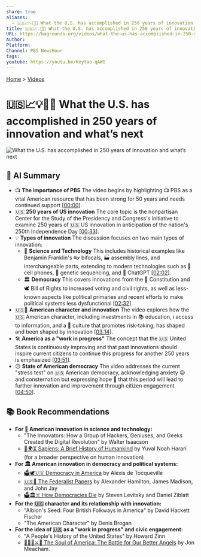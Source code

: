 ```yaml
---
share: true
aliases:
  - 🇺🇸📈💡🔮🚀 What the U.S. has accomplished in 250 years of innovation and what’s next
title: 🇺🇸📈💡🔮🚀 What the U.S. has accomplished in 250 years of innovation and what’s next
URL: https://bagrounds.org/videos/what-the-us-has-accomplished-in-250-years-of-innovation-and-whats-next
Author: 
Platform: 
Channel: PBS NewsHour
tags: 
youtube: https://youtu.be/Keytao-qAWI
---
```

[Home](../index.md) > [Videos](./index.md)  
# 🇺🇸📈💡🔮🚀 What the U.S. has accomplished in 250 years of innovation and what’s next  
![What the U.S. has accomplished in 250 years of innovation and what’s next](https://youtu.be/Keytao-qAWI)  
  
## 🤖 AI Summary  
* 📺 **The importance of PBS** The video begins by highlighting 📺 PBS as a vital American resource that has been strong for 50 years and needs continued support \[[00:00](http://www.youtube.com/watch?v=Keytao-qAWI&t=0)\].  
* 🇺🇸 **250 years of US innovation** The core topic is the nonpartisan Center for the Study of the Presidency and Congress's initiative to examine 250 years of 🇺🇸 US innovation in anticipation of the nation's 250th Independence Day \[[00:33](http://www.youtube.com/watch?v=Keytao-qAWI&t=33)\].  
* 💡 **Types of innovation** The discussion focuses on two main types of innovation:  
    * 🔬 **Science and Technology** This includes historical examples like Benjamin Franklin's 👓 bifocals, 🏭 assembly lines, and interchangeable parts, extending to modern technologies such as 📱 cell phones, 🧬 genetic sequencing, and 🤖 ChatGPT \[[02:02](http://www.youtube.com/watch?v=Keytao-qAWI&t=122)\].  
    * 🏛️ **Democracy** This covers innovations from the 📜 Constitution and 🕊️ Bill of Rights to increased voting and civil rights, as well as less-known aspects like political primaries and recent efforts to make political systems less dysfunctional \[[02:32](http://www.youtube.com/watch?v=Keytao-qAWI&t=152)\].  
* 🇺🇸🧠 **American character and innovation** The video explores how the 🇺🇸 American character, including investments in 📚 education, ℹ️ access to information, and a 🚀 culture that promotes risk-taking, has shaped and been shaped by innovation \[[03:14](http://www.youtube.com/watch?v=Keytao-qAWI&t=194)\].  
* 🛠️ **America as a "work in progress"** The concept that the 🇺🇸 United States is continuously improving and that past innovations should inspire current citizens to continue this progress for another 250 years is emphasized \[[03:51](http://www.youtube.com/watch?v=Keytao-qAWI&t=231)\].  
* 😥 **State of American democracy** The video addresses the current "stress test" on 🇺🇸 American democracy, acknowledging anxiety 😥 and consternation but expressing hope 🙏 that this period will lead to further innovation and improvement through citizen engagement \[[04:50](http://www.youtube.com/watch?v=Keytao-qAWI&t=290)\].  
  
## 📚 Book Recommendations  
* **For 🧪 American innovation in science and technology:**  
    * "The Innovators: How a Group of Hackers, Geniuses, and Geeks Created the Digital Revolution" by Walter Isaacson  
    * [📜🌍⏳ Sapiens: A Brief History of Humankind](../books/sapiens-a-brief-history-of-humankind.md) by Yuval Noah Harari (for a broader perspective on human innovation)  
* **For 🏛️ American innovation in democracy and political systems:**  
    * [🗳️🕊️🇺🇸 Democracy in America](../books/democracy-in-america.md) by Alexis de Tocqueville  
    * [🇺🇸📜 The Federalist Papers](../books/the-federalist-papers.md) by Alexander Hamilton, James Madison, and John Jay  
    * [🗳️🏛️☠️ How Democracies Die](../books/how-democracies-die.md) by Steven Levitsky and Daniel Ziblatt  
* **For the 🇺🇸 character and its relationship with innovation:**  
    * "Albion's Seed: Four British Folkways in America" by David Hackett Fischer  
    * "The American Character" by Denis Brogan  
* **For the idea of 🇺🇸 as a "work in progress" and civic engagement:**  
    * "A People's History of the United States" by Howard Zinn  
    * [👻🇺🇸⚔️🪽 The Soul of America: The Battle for Our Better Angels](../books/the-soul-of-america-the-battle-for-our-better-angels.md) by Jon Meacham.